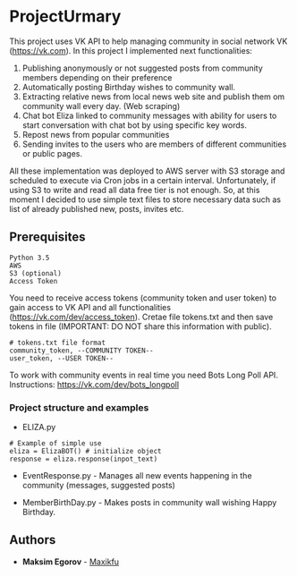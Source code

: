 # ProjectUrmary
This project uses VK API to help managing community in social network VK (https://vk.com). 
In this project I implemented next functionalities:
1)	Publishing anonymously or not suggested posts from community members depending on their preference
2)	Automatically posting Birthday wishes to community wall.
3)	Extracting relative news from local news web site and publish them om community wall every day. (Web scraping)
4)	Chat bot Eliza linked to community messages with ability for users to start conversation with chat bot by using specific key words.
5)	Repost news from popular communities
6)	Sending invites to the users who are members of different communities or public pages.

All these implementation was deployed to AWS server with S3 storage and scheduled to execute via Cron jobs in a certain interval. Unfortunately, if using S3 to write and read all data free tier is not enough. So, at this moment I decided to use simple text files to store necessary data such as list of already published new, posts, invites etc.  

## Prerequisites
```
Python 3.5
AWS
S3 (optional)
Access Token
```
You need to receive access tokens (community token and user token) to gain access to VK API and all functionalities (https://vk.com/dev/access_token). Cretae file tokens.txt and then save tokens in  file (IMPORTANT: DO NOT share this information with public).
```
# tokens.txt file format
community_token, --COMMUNITY TOKEN--
user_token, --USER TOKEN--
```
To work with community events in real time you need Bots Long Poll API. Instructions: https://vk.com/dev/bots_longpoll

### Project structure and examples
* ELIZA.py
```
# Example of simple use
eliza = ElizaBOT() # initialize object
response = eliza.response(inpot_text)
```
* EventResponse.py -
 Manages all new events happening in the community (messages, suggested posts)
 
 * MemberBirthDay.py - 
 Makes posts in community wall wishing Happy Birthday.
 
 


## Authors
* **Maksim Egorov** - [Maxikfu](https://github.com/Maxikfu)

